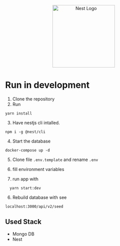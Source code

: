 <p align="center">
  <a href="http://nestjs.com/" target="blank"><img src="https://nestjs.com/img/logo-small.svg" width="200" alt="Nest Logo" /></a>
</p>

# Run in development
1. Clone the repository
2. Run
```
yarn install
```
3. Have nestjs cli intalled.
```
npm i -g @nest/cli 
```
4. Start the database
```
docker-compose up -d
```
5. Clone file ```.env.template``` and rename ``` .env ```

6. fill environment variables

7. run app with
```
  yarn start:dev
```

6. Rebuild database with see
```
localhost:3000/api/v2/seed
```

## Used Stack 
* Mongo DB
* Nest
